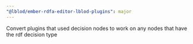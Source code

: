 ```yaml
---
"@lblod/ember-rdfa-editor-lblod-plugins": major
---
```


Convert plugins that used decision nodes to work on any nodes that have the rdf decision type

